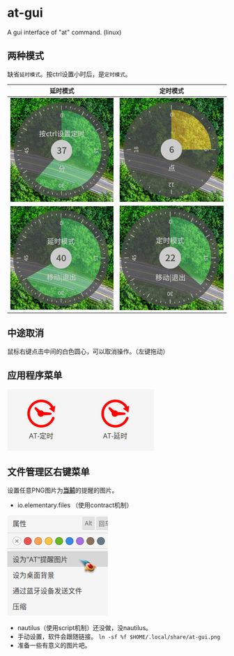 # at-gui
A gui interface of "at" command. (linux)

## 两种模式

缺省`延时模式`。按ctrl设置小时后，是`定时模式`。

延时模式|定时模式
---|---
![ss0](src/ss0.png)|![ss2](src/ss2.png)
![ss1](src/ss1.png)|![ss3](src/ss3.png)

## 中途取消

鼠标右键点击中间的白色圆心，可以取消操作。（左键拖动）

## 应用程序菜单
![menu](src/menu.png)

## 文件管理区右键菜单

设置任意PNG图片为<u>**当前**</u>的提醒的图片。

- io.elementary.files （使用contract机制）

![右键菜单](src/io.elementary.files.ContextMenu.png)

- nautilus（使用script机制）还没做，没nautilus。
- 手动设置，软件会跟随链接。
`ln -sf %f $HOME/.local/share/at-gui.png`
- 准备一些有意义的图片吧。

